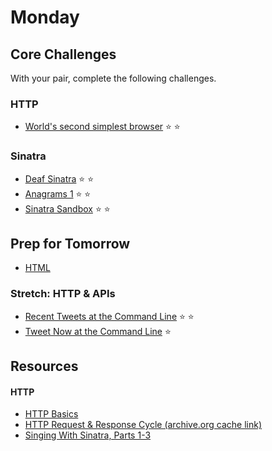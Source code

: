 # Monday

## Core Challenges
With your pair, complete the following challenges.

### HTTP
- [World's second simplest
browser](../../../../world-s-second-simplest-browser-challenge)
:star: :star:

### Sinatra
- [Deaf
Sinatra](../../../../deaf-sinatra-1-synchronous-forms-challenge)
:star: :star:
- [Anagrams 1](../../../../anagram-server-1-the-basics-challenge)
:star: :star:
- [Sinatra Sandbox](../../../../sinatra-sandbox-challenge) :star: :star:

## Prep for Tomorrow

- [HTML](../readings/html-css/html.md)

### Stretch: HTTP & APIs
- [Recent Tweets at the Command
Line](../../../../recent-tweets-command-line-challenge) :star:
:star:
- [Tweet Now at the Command
Line](../../../../tweet-now-command-line-challenge) :star:

## Resources

#### HTTP
- [HTTP Basics](http://www3.ntu.edu.sg/home/ehchua/programming/webprogramming/http_basics.html)
- [HTTP Request & Response Cycle (archive.org cache link)](https://web.archive.org/web/20130705214517/http://devhub.fm/http-requestresponse-basics)
- [Singing With Sinatra, Parts 1-3](http://net.tutsplus.com/tutorials/ruby/singing-with-sinatra/)
